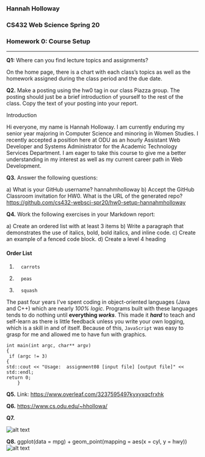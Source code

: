 ### Hannah Holloway
### CS432 Web Science Spring 20 
### Homework 0: Course Setup
---
**Q1:** Where can you find lecture topics and assignments?

On the home page, there is a chart with each class’s topics as well as the homework assigned during the class period and the due date.

**Q2.** Make a posting using the hw0 tag in our class Piazza group. The posting should just be a brief introduction of yourself to the rest of the class. Copy the text of your posting into your report.

Introduction

Hi everyone, my name is Hannah Holloway. I am currently enduring my senior year majoring in Computer Science and minoring in Women Studies. I recently accepted a position here at ODU as an hourly Assistant Web Developer and Systems Administrator for the Academic Technology Services Department. I am eager to take this course to give me a better understanding in my interest as well as my current career path in Web Development.

**Q3.** Answer the following questions:

a) What is your GitHub username?
hannahmholloway
b) Accept the GitHub Classroom invitation for HW0. What is the URL of the generated repo? https://github.com/cs432-websci-spr20/hw0-setup-hannahmholloway

**Q4.** Work the following exercises in your Markdown report:

a) Create an ordered list with at least 3 items
b) Write a paragraph that demonstrates the use of italics, bold, bold italics, and inline code.
c) Create an example of a fenced code block.
d) Create a level 4 heading
#### Order List

1.       carrots

2.       peas

3.       squash

  The past four years I've spent coding in object-oriented languages (Java and C++) which are nearly *100% logic*. 
Programs built with these languages tends to do nothing until **everything _works_**. This made it ***hard*** to teach 
and self-learn as there is little feedback unless you write your own logging, which is a skill in and of 
itself. Because of this, `JavaScript` was easy to grasp for me and allowed me to have fun with graphics.

    int main(int argc, char** argv)
    {
     if (argc != 3)
    {
    std::cout << "Usage:  assignment08 [input file] [output file]" << std::endl;
    return 0;
	    }

**Q5.** Link: https://www.overleaf.com/3237595497kyxyxqcfrxhk


**Q6.** https://www.cs.odu.edu/~hhollowa/ 

**Q7.** 

![alt text](https://www.cs.odu.edu/~hhollowa/img/snip.png "Code Snip")

**Q8.** 
    ggplot(data = mpg) +
    geom_point(mapping = aes(x = cyl, y = hwy))
    ![alt text](https://www.cs.odu.edu/~hhollowa/img/sc.png "Code2 Snip")
